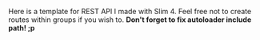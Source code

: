 Here is a template for REST API I made with Slim 4. Feel free not to create routes within groups if you wish to. **Don't forget to fix autoloader include path! ;p**
